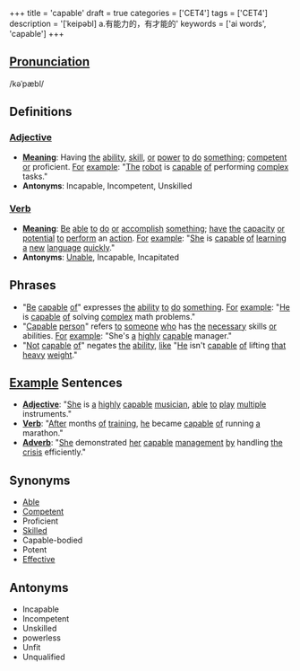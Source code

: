 +++
title = 'capable'
draft = true
categories = ['CET4']
tags = ['CET4']
description = '[ˈkeipəbl] a.有能力的，有才能的'
keywords = ['ai words', 'capable']
+++

## [Pronunciation](/post/pronunciation/)
/kəˈpæbl/

## Definitions
### [Adjective](/post/adjective/)
- **[Meaning](/post/meaning/)**: Having [the](/post/the/) [ability](/post/ability/), [skill](/post/skill/), [or](/post/or/) [power](/post/power/) [to](/post/to/) [do](/post/do/) [something](/post/something/); [competent](/post/competent/) [or](/post/or/) proficient. [For](/post/for/) [example](/post/example/): "[The](/post/the/) [robot](/post/robot/) is [capable](/post/capable/) [of](/post/of/) performing [complex](/post/complex/) tasks."
- **Antonyms**: Incapable, Incompetent, Unskilled

### [Verb](/post/verb/)
- **[Meaning](/post/meaning/)**: [Be](/post/be/) [able](/post/able/) [to](/post/to/) [do](/post/do/) [or](/post/or/) [accomplish](/post/accomplish/) [something](/post/something/); [have](/post/have/) [the](/post/the/) [capacity](/post/capacity/) [or](/post/or/) [potential](/post/potential/) [to](/post/to/) [perform](/post/perform/) an [action](/post/action/). [For](/post/for/) [example](/post/example/): "[She](/post/she/) is [capable](/post/capable/) [of](/post/of/) [learning](/post/learning/) [a](/post/a/) [new](/post/new/) [language](/post/language/) [quickly](/post/quickly/)."
- **Antonyms**: [Unable](/post/unable/), Incapable, Incapitated

## Phrases
- "[Be](/post/be/) [capable](/post/capable/) [of](/post/of/)" expresses [the](/post/the/) [ability](/post/ability/) [to](/post/to/) [do](/post/do/) [something](/post/something/). [For](/post/for/) [example](/post/example/): "[He](/post/he/) is [capable](/post/capable/) [of](/post/of/) solving [complex](/post/complex/) math problems."
- "[Capable](/post/capable/) [person](/post/person/)" refers [to](/post/to/) [someone](/post/someone/) [who](/post/who/) has [the](/post/the/) [necessary](/post/necessary/) skills [or](/post/or/) abilities. [For](/post/for/) [example](/post/example/): "She's [a](/post/a/) [highly](/post/highly/) [capable](/post/capable/) manager."
- "[Not](/post/not/) [capable](/post/capable/) [of](/post/of/)" negates [the](/post/the/) [ability](/post/ability/), [like](/post/like/) "[He](/post/he/) isn't [capable](/post/capable/) [of](/post/of/) lifting [that](/post/that/) [heavy](/post/heavy/) [weight](/post/weight/)."

## [Example](/post/example/) Sentences
- **[Adjective](/post/adjective/)**: "[She](/post/she/) is [a](/post/a/) [highly](/post/highly/) [capable](/post/capable/) [musician](/post/musician/), [able](/post/able/) [to](/post/to/) [play](/post/play/) [multiple](/post/multiple/) instruments."
- **[Verb](/post/verb/)**: "[After](/post/after/) months [of](/post/of/) [training](/post/training/), [he](/post/he/) became [capable](/post/capable/) [of](/post/of/) running [a](/post/a/) marathon."
- **[Adverb](/post/adverb/)**: "[She](/post/she/) demonstrated [her](/post/her/) [capable](/post/capable/) [management](/post/management/) [by](/post/by/) handling [the](/post/the/) [crisis](/post/crisis/) efficiently."

## Synonyms
- [Able](/post/able/)
- [Competent](/post/competent/)
- Proficient
- [Skilled](/post/skilled/)
- Capable-bodied
- Potent
- [Effective](/post/effective/)

## Antonyms
- Incapable
- Incompetent
- Unskilled
- powerless
- Unfit
- Unqualified
